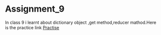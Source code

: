 # Assignment_9


In class 9 i learnt about dictionary object ,get method,reducer mathod.Here is the practice link [Practise](https://code.earthengine.google.com/9d3ec4356047ae8da79ec843bb42c18a)
